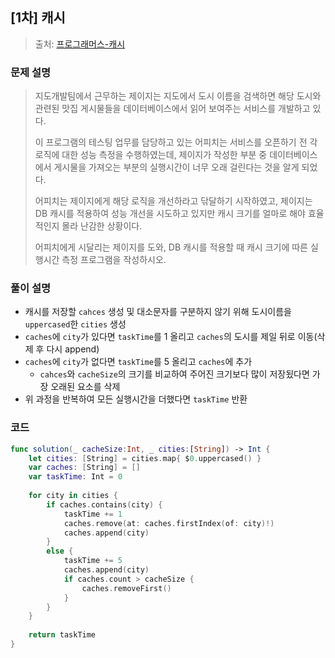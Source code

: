 ## [1차] 캐시

> 출처: [프로그래머스-캐시](https://school.programmers.co.kr/learn/courses/30/lessons/17680)

### 문제 설명
> 지도개발팀에서 근무하는 제이지는 지도에서 도시 이름을 검색하면 해당 도시와 관련된 맛집 게시물들을 데이터베이스에서 읽어 보여주는 서비스를 개발하고 있다.
> 
> 이 프로그램의 테스팅 업무를 담당하고 있는 어피치는 서비스를 오픈하기 전 각 로직에 대한 성능 측정을 수행하였는데, 제이지가 작성한 부분 중 데이터베이스에서 게시물을 가져오는 부분의 실행시간이 너무 오래 걸린다는 것을 알게 되었다.
> 
> 어피치는 제이지에게 해당 로직을 개선하라고 닦달하기 시작하였고, 제이지는 DB 캐시를 적용하여 성능 개선을 시도하고 있지만 캐시 크기를 얼마로 해야 효율적인지 몰라 난감한 상황이다.
> 
> 어피치에게 시달리는 제이지를 도와, DB 캐시를 적용할 때 캐시 크기에 따른 실행시간 측정 프로그램을 작성하시오.

### 풀이 설명
- 캐시를 저장할 `cahces` 생성 및 대소문자를 구분하지 않기 위해 도시이름을 `uppercased`한 `cities` 생성
- `caches`에 `city`가 있다면 `taskTime`를 1 올리고 `caches`의 도시를 제일 뒤로 이동(삭제 후 다시 append)
- `caches`에 `city`가 없다면 `taskTime`를 5 올리고 `caches`에 추가
    - `cahces`와 `cacheSize`의 크기를 비교하여 주어진 크기보다 많이 저장됬다면 가장 오래된 요소를 삭제
- 위 과정을 반복하여 모든 실행시간을 더했다면 `taskTime` 반환

### 코드
```swift
func solution(_ cacheSize:Int, _ cities:[String]) -> Int {
    let cities: [String] = cities.map{ $0.uppercased() }
    var caches: [String] = []
    var taskTime: Int = 0
    
    for city in cities {
        if caches.contains(city) {
            taskTime += 1
            caches.remove(at: caches.firstIndex(of: city)!)
            caches.append(city)
        }
        else {
            taskTime += 5
            caches.append(city)
            if caches.count > cacheSize {
                caches.removeFirst()
            }
        }
    }
    
    return taskTime
}
```
